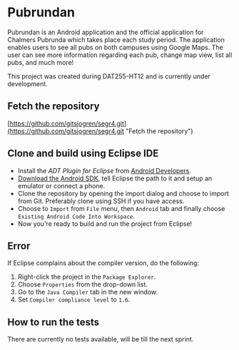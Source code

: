 Pubrundan
=========

Pubrundan is an Android application and the official application for Chalmers Pubrunda which takes place each study period. The application enables users to see all pubs on both campuses using Google Maps. The user can see more information regarding each pub, change map view, list all pubs, and much more!

This project was created during DAT255-HT12 and is currently under development.

Fetch the repository
--------------------

[https://github.com/gitsjogren/segr4.git](https://github.com/gitsjogren/segr4.git "Fetch the repository")

Clone and build using Eclipse IDE
---------------------------------

- Install the _ADT Plugin for Eclipse_ from [Android Developers](http://developer.android.com/sdk/eclipse-adt.html "ADT Plugin for Eclipse").
- [Download the Android SDK](http://developer.android.com/sdk/index.html "Download the Android SDK"), tell Eclipse the path to it and setup an emulator or connect a phone.
- Clone the repository by opening the import dialog and choose to import from Git. Preferably clone using SSH if you have access.
- Choose to `Import` from `File` menu, then `Android` tab and finally choose `Existing Android Code Into Workspace`.
- Now you're ready to build and run the project from Eclipse!

Error
-----

If Eclipse complains about the compiler version, do the following:

1. Right-click the project in the `Package Explorer`.
2. Choose `Properties` from the drop-down list.
3. Go to the `Java Compiler` tab in the new window.
4. Set `Compiler compliance level` to `1.6`.

How to run the tests
--------------------

There are currently no tests available, will be till the next sprint.
